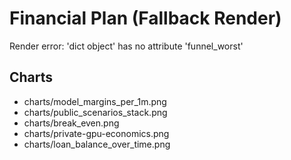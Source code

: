 # Financial Plan (Fallback Render)

Render error: 'dict object' has no attribute 'funnel_worst'

## Charts
- charts/model_margins_per_1m.png
- charts/public_scenarios_stack.png
- charts/break_even.png
- charts/private-gpu-economics.png
- charts/loan_balance_over_time.png

